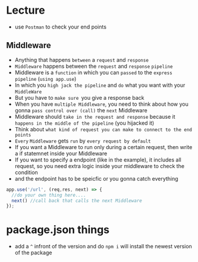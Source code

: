 # Lecture
* use `Postman` to check your end points

## Middleware
* Anything that happens `between` a `request` and `response`
* `Middleware` happens between the `request` and `response` `pipeline`
* Middleware is a `function` in which you can `passed` to the `express` `pipeline` (`using app.use`)
* In which you `high jack the pipeline` and `do` what you want with your `MiddleWare`
* But you have to `make sure `you give a response back
* When you have `multiple Middleware`, you need to think about how you gonna `pass control over (call)` the `next` Middleware
* Middleware should `take in the request and response` because it` happens in the middle of the pipeline` (you hijacked it)
* Think about `what kind of request you can make to connect to the end points`
* `Every` `Middleware` gets `run` by `every request by default`
* If you want a Middleware to run only during a certain request, then write a if statemnet inside your Middleware
* If you want to specify a endpoint (like in the example), it includes all request, so you need extra logic inside your middleware to check the condition
* and the endpoint has to be speicfic or you gonna catch everything

``` js
app.use('/url', (req,res, next) => {
  //do your own thing here....
  next() //call back that calls the next Middleware
});
```





# package.json things
* add a `^` infront of the version and do `npm i` will install the newest version of the package